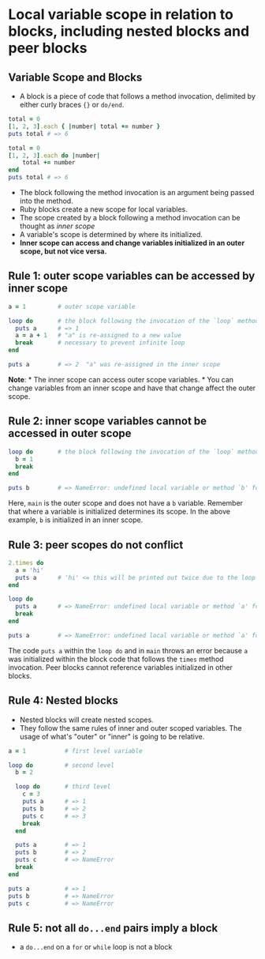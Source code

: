 # Local variable scope in relation to blocks, including nested blocks and peer blocks

## Variable Scope and Blocks

* A block is a piece of code that follows a method invocation, delimited by either curly braces `{}` or `do/end`.

```ruby
total = 0
[1, 2, 3].each { |number| total += number }
puts total # => 6
```

```ruby
total = 0
[1, 2, 3].each do |number|
	total += number
end
puts total # => 6
```

* The block following the method invocation is an argument being passed into the method.
* Ruby blocks create a new scope for local variables.
* The scope created by a block following a method invocation can be thought as *inner scope*
* A variable's scope is determined by where its initialized.
* **Inner scope can access and change variables initialized in an outer scope, but not vice versa.** 

## Rule 1: outer scope variables can be accessed by inner scope

```ruby
a = 1         # outer scope variable

loop do       # the block following the invocation of the `loop` method creates an inner scope
  puts a      # => 1
  a = a + 1   # "a" is re-assigned to a new value
  break       # necessary to prevent infinite loop
end

puts a        # => 2  "a" was re-assigned in the inner scope
```

**Note**: 
	* The inner scope can access outer scope variables.
	* You can change variables from an inner scope and have that change affect the outer scope.

## Rule 2: inner scope variables cannot be accessed in outer scope

```ruby
loop do       # the block following the invocation of the `loop` method creates an inner scope
  b = 1
  break
end

puts b        # => NameError: undefined local variable or method `b' for main:Object
```

Here, `main` is the outer scope and does not have a `b` variable. Remember that where a variable is initialized determines its scope. In the above example, `b` is initialized in an inner scope.

## Rule 3: peer scopes do not conflict

```ruby
2.times do
  a = 'hi'
  puts a      # 'hi' <= this will be printed out twice due to the loop
end

loop do
  puts a      # => NameError: undefined local variable or method `a' for main:Object
  break
end

puts a        # => NameError: undefined local variable or method `a' for main:Object
```

The code `puts a` within the `loop do` and in `main` throws an error because `a` was initialized within the block code that follows the `times` method invocation. Peer blocks cannot reference variables initialized in other blocks. 

## Rule 4: Nested blocks

* Nested blocks will create nested scopes.
* They follow the same rules of inner and outer scoped variables. The usage of what's "outer" or "inner" is going to be relative.

```ruby
a = 1           # first level variable

loop do         # second level
  b = 2

  loop do       # third level
    c = 3
    puts a      # => 1
    puts b      # => 2
    puts c      # => 3
    break
  end

  puts a        # => 1
  puts b        # => 2
  puts c        # => NameError
  break
end

puts a          # => 1
puts b          # => NameError
puts c          # => NameError
```

## Rule 5: not all `do...end` pairs imply a block

* a `do...end` on a `for` or `while` loop is not a block
